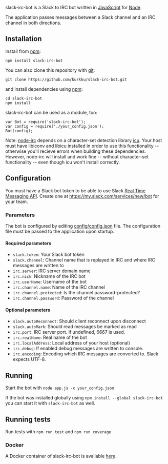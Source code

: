 slack-irc-bot is a Slack to IRC bot written in [JavaScript](http://en.wikipedia.org/wiki/JavaScript) for [Node](http://nodejs.org/).

The application passes messages between a Slack channel and an IRC channel in both directions.

## Installation

Install from [npm](http://github.com/isaacs/npm):
```
npm install slack-irc-bot
```

You can also clone this repository with [git](https://git-scm.com/):
```
git clone https://github.com/kurkku/slack-irc-bot.git
```
and install dependencies using [npm](http://github.com/isaacs/npm):
```
cd slack-irc-bot
npm install
```

slack-irc-bot can be used as a module, too:
```
var Bot = require('slack-irc-bot');
var config = require('./your_config.json');
Bot(config);
```

Note: [node-irc](https://github.com/martynsmith/node-irc/) depends on a character-set detection library [icu](http://site.icu-project.org/). Your host must have libiconv and libicu installed in order to use this functionality -- otherwise you'll recieve errors when building these dependencies. However, node-irc will install and work fine -- without character-set functionality -- even though icu won't install correctly.

## Configuration

You must have a Slack bot token to be able to use Slack [Real Time Messaging API](https://api.slack.com/rtm). Create one at https://my.slack.com/services/new/bot for your team.

### Parameters
The bot is configured by editing  [config/config.json](https://github.com/kurkku/slack-irc-bot/blob/master/config/config.json) file. The configuration file must be passed to the application upon startup.

#### Required parameters
* ```slack.token```: Your Slack bot token
* ```slack.channel```: Channel name that is replayed in IRC and where IRC messages are written to
* ```irc.server```: IRC server domain name
* ```irc.nick```: Nickname of the IRC bot
* ```irc.userName```: Username of the bot
* ```irc.channel.name```: Name of the IRC channel
* ```irc.channel.protected```: Is the channel password-protected?
* ```irc.channel.password```: Password of the channel

#### Optional parameters
* ```slack.autoReconnect```: Should client reconnect upon disconnect
* ```slack.autoMark```: Should read messages be marked as read
* ```irc.port```: IRC server port. If undefined, 6667 is used.
* ```irc.realName```: Real name of the bot
* ```irc.localAddress```: Local address of your host (optional)
* ```irc.debug```: If enabled debug messages are written to console.
* ```irc.encoding```: Encoding which IRC messages are converted to. Slack expects UTF-8.

## Running
Start the bot with `node app.js -c your_config.json`

If the bot was installed globally using `npm install --global slack-irc-bot` you can start it with `slack-irc-bot` as well.

## Running tests
Run tests with `npm run test` and `npm run coverage`

### Docker
A Docker container of slack-irc-bot is available [here](https://github.com/kurkku/slack-irc-bot-docker).
